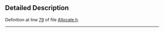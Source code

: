 ## Detailed Description

Definition at line <a href="Allocate_8h-source.md#l00079" class="el">79</a> of file <a href="Allocate_8h-source.md" class="el">Allocate.h</a>.

------------------------------------------------------------------------

